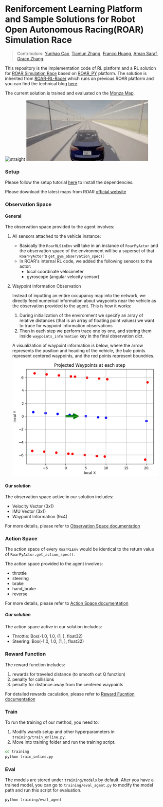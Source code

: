 # Reniforcement Learning Platform and Sample Solutions for Robot Open Autonomous Racing(ROAR) Simulation Race

> Contributors: [Yunhao Cao](https://www.quantumcookie.xyz/), [Tianlun Zhang](https://www.linkedin.com/in/tianlun-zhang/), [Franco Huang](https://www.linkedin.com/in/franco-leonardo-huang-246b83221/), [Aman Saraf](https://www.linkedin.com/in/amansrf/), [Grace Zhang](https://www.linkedin.com/in/grace-z-439b1a1a7/).

This repository is the implementation code of RL platform and a RL solution for [ROAR Simulation Race](https://roar.berkeley.edu/simulation-racing/) based on [ROAR_PY](https://github.com/augcog/ROAR_PY) platform. The solution is inherited from [ROAR-RL-Racer](https://github.com/amansrf/ROAR-RL-Racer) which runs on previous ROAR platform and you can find the technical blog [here](https://roar.berkeley.edu/roar-end-to-end-reinforcement-learning/).

The current solution is trained and evaluated on the [Monza Map](https://roar.berkeley.edu/monza-map/).

![straight](./straight.gif)
![turning](./turning.gif)

### Setup
Please follow the setup tutorial [here](https://roar.gitbook.io/roar_py_rl-documentation/installation) to install the dependencies.

Please download the latest maps from ROAR [official website](https://roar.berkeley.edu/berkeley-major-map/)

### Observation Space
#### General
The observation space provided to the agent involves:
1. All sensors attached to the vehicle instance:
    - Basically the `RoarRLSimEnv` will take in an instance of `RoarPyActor` and the observation space of the environment will be a superset of that `RoarPyActor`'s `get_gym_observation_spec()`
    - In ROAR's internal RL code, we added the following sensors to the actor:
        - local coordinate velocimeter
        - gyroscope (angular velocity sensor)

2. Waypoint Information Observation

    Instead of inputting an entire occupancy map into the network, we directly feed numerical information about waypoints near the vehicle as the observation provided to the agent. This is how it works:
    1. During initialization of the environment we specify an array of relative distances (that is an array of floating point values) we want to trace for waypoint information observations
    2. Then in each step we perform trace one by one, and storing them inside `waypoints_information` key in the final observation dict.

    A visualization of waypoint information is below, where the arrow represents the position and heading of the vehicle, the bule points represent centered waypoints, and the red points represent boundries. 
    ![visualization of waypoint information](https://github.com/augcog/ROAR_PY_RL/blob/main/visual.png)

#### Our solution
The observation space active in our solution includes:
- Velocity Vector (3x1)
- IMU Vector (3x1)
- Waypoint Information (9x4)

For more details, please refer to [Observation Space documentation](https://roar.gitbook.io/roar_py_rl-documentation/environment-details/sim-environments/observation-space)

### Action Space
The action space of every `RoarRLEnv` would be identical to the return value of `RoarPyActor.get_action_spec()`. 

The action space provided to the agent involves:
- throttle
- steering
- brake
- hand_brake
- reverse

For more details, please refer to [Action Space documentation](https://roar.gitbook.io/roar_py_rl-documentation/environment-details/action-space)

##### Our solution
The action space active in our solution includes:
- Throttle: Box(-1.0, 1.0, (1, ), float32)
- Steering: Box(-1.0, 1.0, (1, ), float32)

### Reward Function

The reward function includes:
1. rewards for traveled distance (to smooth out Q function)
2. penalty for collisions
3. penalty for distance away from the centered waypoints

For detailed rewards caculation, please refer to [Reward Fucntion documentation](https://roar.gitbook.io/roar_py_rl-documentation/environment-details)

### Train
To run the training of our method, you need to:
1. Modify wandb setup and other hyperparameters in `training/train_online.py`.
2. Move into training folder and run the training script.
```bash
cd training
python train_online.py
```

### Eval
The models are stored under `training/models` by default. After you have a trained model, you can go to `training/eval_agent.py` to modify the model path and run this script for evaluation. 
```bash
python training/eval_agent
```
